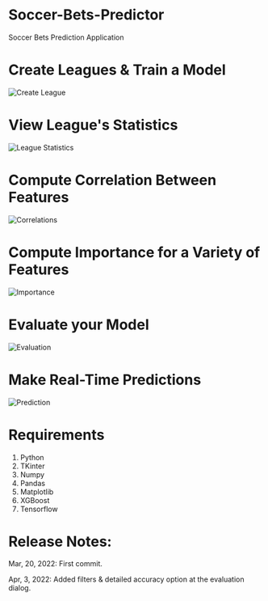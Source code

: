 # Soccer-Bets-Predictor
Soccer Bets Prediction Application

# Create Leagues & Train a Model
![Create League](https://github.com/kochlisGit/Soccer-Bets-Predictor/blob/main/create_league.png)

# View League's Statistics
![League Statistics](https://github.com/kochlisGit/Soccer-Bets-Predictor/blob/main/main.png)

# Compute Correlation Between Features
![Correlations](https://github.com/kochlisGit/Soccer-Bets-Predictor/blob/main/correlation_analysis.png)

# Compute Importance for a Variety of Features
![Importance](https://github.com/kochlisGit/Soccer-Bets-Predictor/blob/main/importance_analysis.png)

# Evaluate your Model
![Evaluation](https://github.com/kochlisGit/Soccer-Bets-Predictor/blob/main/evaluation.png)

# Make Real-Time Predictions
![Prediction](https://github.com/kochlisGit/Soccer-Bets-Predictor/blob/main/predictions.png)

# Requirements
1. Python
1. TKinter
1. Numpy
1. Pandas
1. Matplotlib
1. XGBoost
1. Tensorflow

# Release Notes:

Mar, 20, 2022: First commit. 

Apr, 3, 2022: Added filters & detailed accuracy option at the evaluation dialog.
